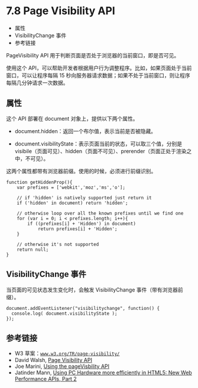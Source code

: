 # 7.8 Page Visibility API

*   属性
*   VisibilityChange 事件
*   参考链接

PageVisibility API 用于判断页面是否处于浏览器的当前窗口，即是否可见。

使用这个 API，可以帮助开发者根据用户行为调整程序。比如，如果页面处于当前窗口，可以让程序每隔 15 秒向服务器请求数据；如果不处于当前窗口，则让程序每隔几分钟请求一次数据。

## 属性

这个 API 部署在 document 对象上，提供以下两个属性。

*   document.hidden：返回一个布尔值，表示当前是否被隐藏。

*   document.visibilityState：表示页面当前的状态，可以取三个值，分别是 visibile（页面可见）、hidden（页面不可见）、prerender（页面正处于渲染之中，不可见）。

这两个属性都带有浏览器前缀。使用的时候，必须进行前缀识别。

```
function getHiddenProp(){
    var prefixes = ['webkit','moz','ms','o'];

    // if 'hidden' is natively supported just return it
    if ('hidden' in document) return 'hidden';

    // otherwise loop over all the known prefixes until we find one
    for (var i = 0; i < prefixes.length; i++){
        if ((prefixes[i] + 'Hidden') in document) 
            return prefixes[i] + 'Hidden';
    }

    // otherwise it's not supported
    return null;
}
```

## VisibilityChange 事件

当页面的可见状态发生变化时，会触发 VisibilityChange 事件（带有浏览器前缀）。

```
document.addEventListener("visibilitychange", function() {
  console.log( document.visibilityState );
});
```

## 参考链接

*   W3 草案：[`www.w3.org/TR/page-visibility/`](http://www.w3.org/TR/page-visibility/)
*   David Walsh, [Page Visibility API](http://davidwalsh.name/page-visibility)
*   Joe Marini, [Using the pageVisbility API](http://www.html5rocks.com/en/tutorials/pagevisibility/intro/)
*   Jatinder Mann, [Using PC Hardware more efficiently in HTML5: New Web Performance APIs, Part 2](http://blogs.msdn.com/b/ie/archive/2011/07/08/using-pc-hardware-more-efficiently-in-html5-new-web-performance-apis-part-2.aspx)